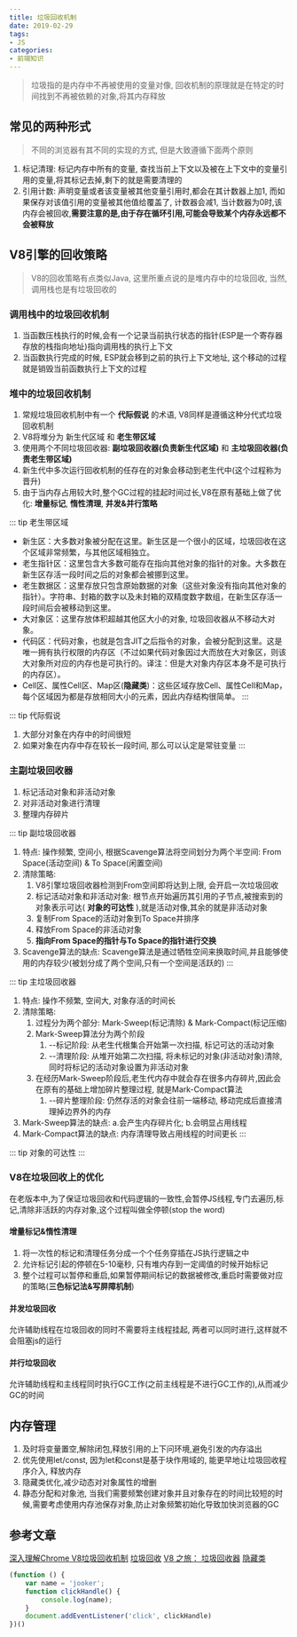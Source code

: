 ```yaml
---
title: 垃圾回收机制
date: 2019-02-29
tags:
- JS
categories:
- 前端知识
---
```


> 垃圾指的是内存中不再被使用的变量对像, 回收机制的原理就是在特定的时间找到不再被依赖的对象,将其内存释放 

## 常见的两种形式
> 不同的浏览器有其不同的实现的方式, 但是大致遵循下面两个原则
1. 标记清理: 标记内存中所有的变量, 查找当前上下文以及被在上下文中的变量引用的变量,将其标记去掉,剩下的就是需要清理的
2. 引用计数: 声明变量或者该变量被其他变量引用时,都会在其计数器上加1, 而如果保存对该值引用的变量被其他值给覆盖了, 计数器会减1, 当计数器为0时,该内存会被回收,__需要注意的是,由于存在循环引用,可能会导致某个内存永远都不会被释放__

## V8引擎的回收策略
> V8的回收策略有点类似Java, 这里所重点说的是堆内存中的垃圾回收, 当然,调用栈也是有垃圾回收的

### 调用栈中的垃圾回收机制
1. 当函数压栈执行的时候,会有一个记录当前执行状态的指针(ESP是一个寄存器存放的栈指向地址)指向调用栈的执行上下文
2. 当函数执行完成的时候, ESP就会移到之前的执行上下文地址, 这个移动的过程就是销毁当前函数执行上下文的过程

### 堆中的垃圾回收机制
1. 常规垃圾回收机制中有一个 __代际假说__ 的术语, V8同样是遵循这种分代式垃圾回收机制
2. V8将堆分为 新生代区域 和 __老生带区域__
3. 使用两个不同垃圾回收器: __副垃圾回收器(负责新生代区域)__ 和 __主垃圾回收器(负责老生带区域)__
4. 新生代中多次运行回收机制的任存在的对象会移动到老生代中(这个过程称为晋升)
5. 由于当内存占用较大时,整个GC过程的挂起时间过长,V8在原有基础上做了优化: __增量标记__, __惰性清理__, __并发&并行策略__

::: tip 老生带区域
- 新生区：大多数对象被分配在这里。新生区是一个很小的区域，垃圾回收在这个区域非常频繁，与其他区域相独立。
- 老生指针区：这里包含大多数可能存在指向其他对象的指针的对象。大多数在新生区存活一段时间之后的对象都会被挪到这里。
- 老生数据区：这里存放只包含原始数据的对象（这些对象没有指向其他对象的指针）。字符串、封箱的数字以及未封箱的双精度数字数组，在新生区存活一段时间后会被移动到这里。
- 大对象区：这里存放体积超越其他区大小的对象, 垃圾回收器从不移动大对象。
- 代码区：代码对象，也就是包含JIT之后指令的对象，会被分配到这里。这是唯一拥有执行权限的内存区（不过如果代码对象因过大而放在大对象区，则该大对象所对应的内存也是可执行的。译注：但是大对象内存区本身不是可执行的内存区）。
- Cell区、属性Cell区、Map区(__隐藏类__)：这些区域存放Cell、属性Cell和Map，每个区域因为都是存放相同大小的元素，因此内存结构很简单。
:::

::: tip 代际假说
1. 大部分对象在内存中的时间很短
2. 如果对象在内存中存在较长一段时间, 那么可以认定是常驻变量
:::

### 主副垃圾回收器
1. 标记活动对象和非活动对象
2. 对非活动对象进行清理
3. 整理内存碎片

::: tip 副垃圾回收器
1. 特点: 操作频繁, 空间小, 根据Scavenge算法将空间划分为两个半空间: From Space(活动空间) & To Space(闲置空间)
2. 清除策略: 
   1. V8引擎垃圾回收器检测到From空间即将达到上限, 会开启一次垃圾回收
   2. 标记活动对象和非活动对象: 根节点开始遍历其引用的子节点,被搜索到的对象表示可达( __对象的可达性__ ),就是活动对像,其余的就是非活动对象
   3. 复制From Space的活动对象到To Space并排序
   4. 释放From Space的非活动对象
   5. __指向From Space的指针与To Space的指针进行交换__
3. Scavenge算法的缺点: Scavenge算法是通过牺牲空间来换取时间,并且能够使用的内存较少(被划分成了两个空间,只有一个空间是活跃的)
:::

::: tip 主垃圾回收器
1. 特点: 操作不频繁, 空间大, 对象存活的时间长
2. 清除策略:
   1. 过程分为两个部分: Mark-Sweep(标记清除) & Mark-Compact(标记压缩)
   2. Mark-Sweep算法分为两个阶段
      1. --标记阶段: 从老生代根集合开始第一次扫描, 标记可达的活动对象
      2. --清理阶段: 从堆开始第二次扫描, 将未标记的对象(非活动对象)清除, 同时将标记的活动对象设置为非活动对象
   3. 在经历Mark-Sweep阶段后,老生代内存中就会存在很多内存碎片,因此会在原有的基础上增加碎片整理过程, 就是Mark-Compact算法
      1. --碎片整理阶段: 仍然存活的对象会往前一端移动, 移动完成后直接清理掉边界外的内存
3. Mark-Sweep算法的缺点: a.会产生内存碎片化; b.会明显占用线程
4. Mark-Compact算法的缺点: 内存清理导致占用线程的时间更长
:::


::: tip 对象的可达性
:::

### V8在垃圾回收上的优化
在老版本中,为了保证垃圾回收和代码逻辑的一致性,会暂停JS线程,专门去遍历,标记,清除非活跃的内存对象,这个过程叫做全停顿(stop the word)

#### 增量标记&惰性清理
1. 将一次性的标记和清理任务分成一个个任务穿插在JS执行逻辑之中
2. 允许标记引起的停顿在5-10毫秒, 只有堆内存到一定阈值的时候开始标记
3. 整个过程可以暂停和重启,如果暂停期间标记的数据被修改,重启时需要做对应的策略(__三色标记法&写屏障机制__)

#### 并发垃圾回收
允许辅助线程在垃圾回收的同时不需要将主线程挂起, 两者可以同时进行,这样就不会阻塞js的运行

#### 并行垃圾回收
允许辅助线程和主线程同时执行GC工作(之前主线程是不进行GC工作的),从而减少GC的时间

## 内存管理
1. 及时将变量置空,解除闭包,释放引用的上下问环境,避免引发的内存溢出
2. 优先使用let/const, 因为let和const是基于块作用域的, 能更早地让垃圾回收程序介入, 释放内存
3. 隐藏类优化,减少动态对对象属性的增删
4. 静态分配和对象池, 当我们需要频繁创建对象并且对象存在的时间比较短的时候,需要考虑使用内存池保存对象,防止对象频繁初始化导致加快浏览器的GC

## 参考文章
[深入理解Chrome V8垃圾回收机制](https://segmentfault.com/a/1190000025129635)
[垃圾回收](http://kmanong.top/kmn/qxw/form/article?id=83995&cate=51)
[V8 之旅： 垃圾回收器](http://newhtml.net/v8-garbage-collection/)
[隐藏类](https://segmentfault.com/a/1190000039247203)


```javascript
(function () {
    var name = 'jooker';
    function clickHandle() {
        console.log(name);
    }
    document.addEventListener('click', clickHandle)
})()
```
